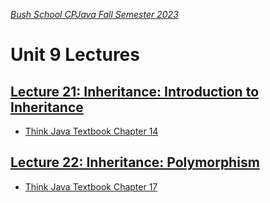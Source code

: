 [_Bush School CPJava Fall Semester 2023_](https://chandrunarayan.github.io/cpjava/)

# Unit 9 Lectures

## [Lecture 21: Inheritance: Introduction to Inheritance](../../lectures/lecture21.pdf)
* [Think Java Textbook Chapter 14](https://books.trinket.io/thinkjava2/chapter14.html)

## [Lecture 22: Inheritance: Polymorphism](../../lectures/lecture22.pdf)
* [Think Java Textbook Chapter 17](https://books.trinket.io/thinkjava2/chapter17.html)

